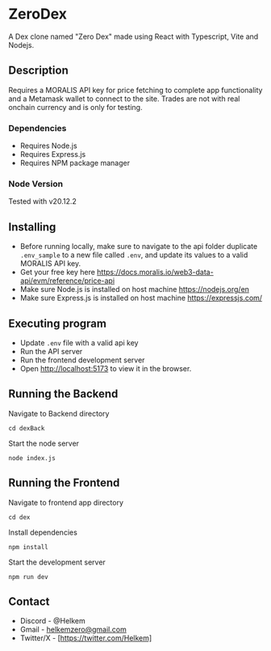 # ZeroDex

A Dex clone named "Zero Dex" made using React with Typescript, Vite and Nodejs.

## Description

Requires a MORALIS API key for price fetching to complete app functionality and a Metamask wallet to connect to the site.
Trades are not with real onchain currency and is only for testing.

### Dependencies
* Requires Node.js
* Requires Express.js
* Requires NPM package manager

### Node Version
Tested with v20.12.2

## Installing
* Before running locally, make sure to navigate to the api folder duplicate `.env_sample` to a new file called `.env`, and update its values to a valid MORALIS API key.
* Get your free key here https://docs.moralis.io/web3-data-api/evm/reference/price-api
* Make sure Node.js is installed on host machine https://nodejs.org/en
* Make sure Express.js is installed on host machine https://expressjs.com/
  
## Executing program
* Update `.env` file with a valid api key
* Run the API server
* Run the frontend development server
* Open [http://localhost:5173](http://localhost:5173) to view it in the browser.

## Running the Backend
  
Navigate to Backend directory  
```
cd dexBack
```
Start the node server
```
node index.js
```
## Running the Frontend 

Navigate to frontend app directory  
```
cd dex
```
Install dependencies 
```
npm install
```

Start the development server
```
npm run dev
```

## Contact
* Discord - @Helkem
* Gmail - helkemzero@gmail.com
* Twitter/X - [https://twitter.com/Helkem]
